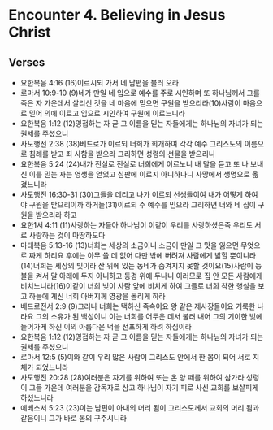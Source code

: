 #  Encounter 4. Believing in Jesus Christ

## Verses
- 요한복음 4:16 (16)이르시되 가서 네 남편을 불러 오라
- 로마서 10:9-10 (9)네가 만일 네 입으로 예수를 주로 시인하며 또 하나님께서 그를 죽은 자 가운데서 살리신 것을 네 마음에 믿으면 구원을 받으리라(10)사람이 마음으로 믿어 의에 이르고 입으로 시인하여 구원에 이르느니라
- 요한복음 1:12 (12)영접하는 자 곧 그 이름을 믿는 자들에게는 하나님의 자녀가 되는 권세를 주셨으니
- 사도행전 2:38 (38)베드로가 이르되 너희가 회개하여 각각 예수 그리스도의 이름으로 침례를 받고 죄 사함을 받으라 그리하면 성령의 선물을 받으리니
- 요한복음 5:24 (24)내가 진실로 진실로 너희에게 이르노니 내 말을 듣고 또 나 보내신 이를 믿는 자는 영생을 얻었고 심판에 이르지 아니하나니 사망에서 생명으로 옮겼느니라
- 사도행전 16:30-31 (30)그들을 데리고 나가 이르되 선생들이여 내가 어떻게 하여야 구원을 받으리이까 하거늘(31)이르되 주 예수를 믿으라 그리하면 너와 네 집이 구원을 받으리라 하고
- 요한1서 4:11 (11)사랑하는 자들아 하나님이 이같이 우리를 사랑하셨은즉 우리도 서로 사랑하는 것이 마땅하도다
- 마태복음 5:13-16 (13)너희는 세상의 소금이니 소금이 만일 그 맛을 잃으면 무엇으로 짜게 하리요 후에는 아무 쓸 데 없어 다만 밖에 버려져 사람에게 밟힐 뿐이니라(14)너희는 세상의 빛이라 산 위에 있는 동네가 숨겨지지 못할 것이요(15)사람이 등불을 켜서 말 아래에 두지 아니하고 등경 위에 두나니 이러므로 집 안 모든 사람에게 비치느니라(16)이같이 너희 빛이 사람 앞에 비치게 하여 그들로 너희 착한 행실을 보고 하늘에 계신 너희 아버지께 영광을 돌리게 하라
- 베드로전서 2:9 (9)그러나 너희는 택하신 족속이요 왕 같은 제사장들이요 거룩한 나라요 그의 소유가 된 백성이니 이는 너희를 어두운 데서 불러 내어 그의 기이한 빛에 들어가게 하신 이의 아름다운 덕을 선포하게 하려 하심이라
- 요한복음 1:12 (12)영접하는 자 곧 그 이름을 믿는 자들에게는 하나님의 자녀가 되는 권세를 주셨으니
- 로마서 12:5 (5)이와 같이 우리 많은 사람이 그리스도 안에서 한 몸이 되어 서로 지체가 되었느니라
- 사도행전 20:28 (28)여러분은 자기를 위하여 또는 온 양 떼를 위하여 삼가라 성령이 그들 가운데 여러분을 감독자로 삼고 하나님이 자기 피로 사신 교회를 보살피게 하셨느니라
- 에베소서 5:23 (23)이는 남편이 아내의 머리 됨이 그리스도께서 교회의 머리 됨과 같음이니 그가 바로 몸의 구주시니라
